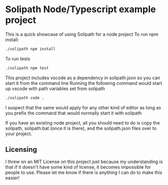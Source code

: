 # Solipath Node/Typescript example project
This is a quick showcase of using Solipath for a node project
To run npm install:
```bash
./solipath npm install
```
To run tests
```bash
./solipath npm test
```

This project includes vscode as a dependency in solipath.json so you can start it from the command line
Running the following command would start up vscode with path variables set from solipath
```bash
./solipath code .
```

I suspect that the same would apply for any other kind of editor as long as you prefix the command that would normally start it with solipath

If you have an existing node project, all you should need to do is copy the solipath, solipath.bat (once it is there), and the solipath.json files over to your project.


## Licensing
I threw on an MIT License on this project just because my understanding is that if it doesn't have some kind of license, it becomes impossible for people to use. Please let me know if there is anything I can do to make this easier!